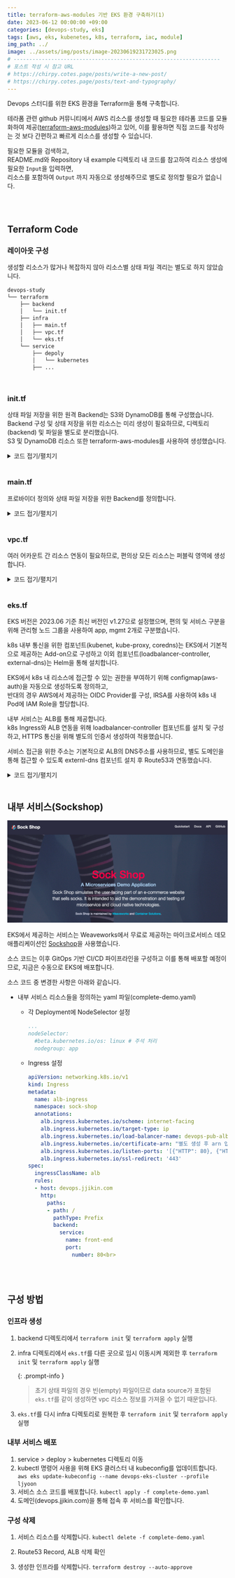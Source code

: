 ```yaml
---
title: terraform-aws-modules 기반 EKS 환경 구축하기(1)
date: 2023-06-12 00:00:00 +09:00
categories: [devops-study, eks]
tags: [aws, eks, kubenetes, k8s, terraform, iac, module]
img_path: ../
image: ../assets/img/posts/image-20230619231723025.png
# ------------------------------------------------------------------
# 포스트 작성 시 참고 URL
# https://chirpy.cotes.page/posts/write-a-new-post/
# https://chirpy.cotes.page/posts/text-and-typography/
---
```


Devops 스터디를 위한 EKS 환경을 Terraform을 통해 구축합니다.

테라폼 관련 github 커뮤니티에서 AWS 리소스를 생성할 때 필요한 테라폼 코드를 모듈화하여 제공([terraform-aws-modules](https://github.com/terraform-aws-modules))하고 있어, 이를 활용하면 직접 코드를 작성하는 것 보다 간편하고 빠르게 리소스를 생성할 수 있습니다.

 

필요한 모듈을 검색하고,  
README.md와 Repository 내 example 디렉토리 내 코드를 참고하여 리소스 생성에 필요한 `Input`을 입력하면,  
리소스를 포함하여  `Output` 까지 자동으로 생성해주므로 별도로 정의할 필요가 없습니다.

<br>

<br>

## Terraform Code

### 레이아웃 구성

생성할 리소스가 많거나 복잡하지 않아 리소스별 상태 파일 격리는 별도로 하지 않았습니다.

```
devops-study
└── terraform
    ├── backend
    │   └── init.tf
    ├── infra
    │   ├── main.tf
    │   ├── vpc.tf
    │   └── eks.tf
    └── service
        ├── depoly
        │   └── kubernetes
        ├── ...
```

<br>

### init.tf

상태 파일 저장을 위한 원격 Backend는 S3와 DynamoDB를 통해 구성했습니다.   
Backend 구성 및 상태 저장을 위한 리소스는 미리 생성이 필요하므로, 디렉토리(backend) 및 파일을 별도로 분리했습니다.   
S3 및 DynamoDB 리소스 또한 terraform-aws-modules를 사용하여 생성했습니다.

<details markdown="1">
  <summary>코드 접기/펼치기</summary>


```hcl
terraform {
  required_version = ">= 1.0"
  required_providers {
    aws = {
      source  = "hashicorp/aws"
      version = ">= 5.0.0"
    }
  }
}

provider "aws" {
  profile = "ljyoon"
  region = "us-east-1"
}

module "s3_bucket" {
  source = "terraform-aws-modules/s3-bucket/aws"

  bucket = "devops-s3-tfstate"
  acl    = "private"

  control_object_ownership = true
  object_ownership         = "ObjectWriter"

  versioning = {
    enabled = true
  }
}

module "dynamodb_table" {
  source   = "terraform-aws-modules/dynamodb-table/aws"

  name     = "devops-table-tfstate"
  hash_key = "LockID"
  billing_mode = "PAY_PER_REQUEST"  # On-demand, 요청만큼만 지불하는 방식
  attributes = [
    {
      name ="LockID"
      type = "S"  # String
    }
  ]
}
```

</details>

<br>

### main.tf

프로바이더 정의와 상태 파일 저장을 위한 Backend를 정의합니다.

<details markdown="1">
  <summary>코드 접기/펼치기</summary>


```hcl
terraform {
  required_version = ">= 1.0"
  required_providers {
    aws = {
      source  = "hashicorp/aws"
      version = ">= 5.0.0"
    }
  }

  backend "s3" {
    profile        = "ljyoon"
    bucket         = "devops-s3-tfstate"
    key            = "devops/terraform.tfstate"
    dynamodb_table = "devops-table-tfstate"
    region         = "us-east-1"
    encrypt        = true
  }
}

provider "aws" {
  profile = "ljyoon"
  region = "us-east-1"
}
```

</details>

<br>

### vpc.tf

여러 어카운트 간 리소스 연동이 필요하므로, 편의상 모든 리소스는 퍼블릭 영역에 생성합니다.

<details markdown="1">
  <summary>코드 접기/펼치기</summary>


```hcl
module "vpc" {
  source = "terraform-aws-modules/vpc/aws"

  name = "devops-vpc"
  cidr = "192.168.0.0/16"

  azs              = ["us-east-1a", "us-east-1c"]
  public_subnets   = ["192.168.0.0/20", "192.168.16.0/20"]
  public_subnet_names = ["devops-pub-a-sn", "devops-pub-c-sn"]
  public_subnet_tags = {
    "kubernetes.io/role/elb" = 1  # 해당 태그 지정 시, k8s 내에서 ingress 생성 시 서브넷 자동 지정
  }

  enable_nat_gateway = false
  enable_dns_hostnames = true
  enable_dns_support = true
  map_public_ip_on_launch = true  # 퍼블릭 서브넷 내 생성되는 리소스에 자동으로 퍼블릭 IP를 할당한다.

  tags = {
    CreatedBy = "Terraform"
  }
}
```

</details>

<br>

### eks.tf

EKS 버전은 2023.06 기준 최신 버전인 v1.27으로 설정했으며, 편의 및 서비스 구분을 위해 관리형 노드 그룹을 사용하여 app, mgmt 2개로 구분했습니다.

k8s 내부 통신을 위한 컴포넌트(kubenet, kube-proxy, coredns)는 EKS에서 기본적으로 제공하는 Add-on으로 구성하고 이외 컴포넌트(loadbalancer-controller, external-dns)는 Helm을 통해 설치합니다.

EKS에서 k8s 내 리소스에 접근할 수 있는 권한을 부여하기 위해 configmap(aws-auth)을 자동으로 생성하도록 정의하고,  
반대의 경우 AWS에서 제공하는 OIDC Provider를 구성, IRSA를 사용하여 k8s 내 Pod에 IAM Role을 할당합니다.

내부 서비스는 ALB를 통해 제공합니다.  
k8s Ingress와 ALB 연동을 위해 loadbalancer-controller 컴포넌트를 설치 및 구성하고, HTTPS 통신을 위해 별도의 인증서 생성하여 적용했습니다.

서비스 접근을 위한 주소는 기본적으로 ALB의 DNS주소를 사용하므로, 별도 도메인을 통해 접근할 수 있도록 externl-dns 컴포넌트 설치 후 Route53과 연동했습니다.

<details markdown="1">
  <summary>코드 접기/펼치기</summary>

```hcl
# Terraform에서 k8s에 접근할 수 있도록 인증 정보를 제공한다.
provider "kubernetes" {
  host                   = module.eks.cluster_endpoint
  cluster_ca_certificate = base64decode(module.eks.cluster_certificate_authority_data)
  token                  = data.aws_eks_cluster_auth.eks.token
}
# Terraform에서 helm을 통해 k8s 내 Add-on를 설치할 수 있도록 인증 정보를 제공한다.
provider "helm" {
  kubernetes {
    host                   = module.eks.cluster_endpoint
    cluster_ca_certificate = base64decode(module.eks.cluster_certificate_authority_data)
    token                  = data.aws_eks_cluster_auth.eks.token
  }
}

data "aws_availability_zones" "available" {}

# Terraform에서 AWS의 계정 ID를 참조하기 위해 정의한다. 사용은 ${data.aws_caller_identity.current.account_id}
data "aws_caller_identity" "current" {}

# EKS 클러스터와 통신하기 위한 인증 토큰을 가져온다.
data "aws_eks_cluster_auth" "eks" {name = module.eks.cluster_name}

# VPC 상태를 가져온다.
data "terraform_remote_state" "remote" {
  backend = "s3"
  config = {
    profile = "ljyoon"
    bucket         = "devops-s3-tfstate"
    key            = "devops/terraform.tfstate"
    dynamodb_table = "devops-table-tfstate"
    region         = "us-east-1"
  }
}

locals {
  name              = "devops-eks"
  vpc_id            = data.terraform_remote_state.remote.outputs.vpc_id
  subnet_ids        = data.terraform_remote_state.remote.outputs.public_subnets
  external_dns_arn  = "arn:aws:route53:::hostedzone/Z08574211BOF867DLRAI2"  # 개인용 Route53 HostingZone
  external_cert_arn = "arn:aws:acm:us-east-1:371604478497:certificate/725fd9d7-5e31-4750-a161-4f67cd6bb9f0"
  tags = {
    CreatedBy = "Terraform"
  }
}

################################################################################
### EKS Module
################################################################################
module "eks" {
  source  = "terraform-aws-modules/eks/aws"

  cluster_name                   = "${local.name}-cluster"
  cluster_version                = 1.27
  cluster_endpoint_public_access = true

  # EKS Add-On 정의
  cluster_addons = {
    coredns = {
      most_recent       = true
      resolve_conflicts = "OVERWRITE"
    }
    kube-proxy = {
      most_recent = true
    }
    vpc-cni = {
      most_recent              = true
      before_compute           = true  # 워커 노드가 프로비저닝되기 전 vpc-cni가 배포되어야한다. 배포 전 워커 노드가 프로비저닝 되면 파드 IP 할당 이슈 발생
      resolve_conflicts        = "OVERWRITE"
      service_account_role_arn = module.vpc_cni_irsa_role.iam_role_arn  # IRSA(k8s ServiceAccount에 IAM 역할을 사용한다)
      configuration_values     = jsonencode({
        env = {
          ENABLE_PREFIX_DELEGATION = "true"  # prefix assignment mode 활성화
          WARM_PREFIX_TARGET       = "1"  # 기본 권장 값
        }
      })
    }
  }

  vpc_id     = local.vpc_id
  subnet_ids = local.subnet_ids

  # aws-auth configmap
  manage_aws_auth_configmap = true  # AWS -> EKS 접근을위한 configmap 자동 생성

  # 관리형 노드그룹에 사용할 공통 사항 정의
  eks_managed_node_group_defaults = {
    ami_type                   = "AL2_x86_64"
    instance_types             = ["t3.medium"]
    capacity_type              = "SPOT"
    iam_role_attach_cni_policy = true
    use_name_prefix            = false  # false하지 않으면 리소스 이름 뒤 임의의 난수값이 추가되어 생성됨
    use_custom_launch_template = false  # AWS EKS 관리 노드 그룹에서 제공하는 기본 템플릿을 사용
    block_device_mappings = {
      xvda = {
        device_name = "/dev/xvda"
        ebs = {
          volume_size           = 30
          volume_type           = "gp3"
          delete_on_termination = true
        }
      }
    }
    remote_access = {  # Remote access cannot be specified with a launch template
      ec2_ssh_key               = module.key_pair.key_pair_name
      source_security_group_ids = [aws_security_group.remote_access.id]
      tags = {
        "kubernetes.io/cluster/devops-eks-cluster" = "owned"  # AWS LB Controller 사용을 위한 요구 사항
      }
    }

    tags = local.tags
  }

  # 관리형 노드 그룹 정의
  eks_managed_node_groups = {
    devops-eks-app-ng = {
      name         = "${local.name}-app-ng"
      labels = {
        nodegroup = "app"
      }
      desired_size = 1
      min_size     = 1
      max_size     = 1
    }

    devops-eks-mgmt-ng = {
      name         = "${local.name}-mgmt-ng"
      labels = {
        nodegroup = "mgmt"
      }      
      desired_size = 1
      min_size     = 1
      max_size     = 1
    } 
  }
}

# 각종 Add-on에 필요한 IRSA 생성해주는 모듈
# https://github.com/terraform-aws-modules/terraform-aws-iam/tree/master/modules/iam-role-for-service-accounts-eks
module "vpc_cni_irsa_role" { 
  source = "terraform-aws-modules/iam/aws//modules/iam-role-for-service-accounts-eks"

  role_name             = "${local.name}-vpc-cni-irsa-role"
  attach_vpc_cni_policy = true
  vpc_cni_enable_ipv4   = true

  oidc_providers = {
    main = {
      provider_arn               = module.eks.oidc_provider_arn
      namespace_service_accounts = ["kube-system:aws-node"]
    }
  }

  tags = local.tags
}

module "load_balancer_controller_irsa_role" {
  source = "terraform-aws-modules/iam/aws//modules/iam-role-for-service-accounts-eks"

  role_name                              = "${local.name}-lb-controller-irsa-role"
  attach_load_balancer_controller_policy = true  # 이 Input을 기준으로 목적에 맞는 Role이 생성됨.
  
  oidc_providers = {
    main = {
      provider_arn               = module.eks.oidc_provider_arn
      namespace_service_accounts = ["kube-system:aws-load-balancer-controller"]
    }
  }

  tags = local.tags
}

module "load_balancer_controller_targetgroup_binding_only_irsa_role" {
  source = "terraform-aws-modules/iam/aws//modules/iam-role-for-service-accounts-eks"

  role_name = "${local.name}-lb-controller-tg-binding-only-irsa-role"
  attach_load_balancer_controller_targetgroup_binding_only_policy = true  # 이 Input을 기준으로 목적에 맞는 Role이 생성됨.

  oidc_providers = {
    main = {
      provider_arn               = module.eks.oidc_provider_arn
      namespace_service_accounts = ["kube-system:aws-load-balancer-controller"]
    }
  }

  tags = local.tags
}

module "external_dns_irsa_role" {
  source = "terraform-aws-modules/iam/aws//modules/iam-role-for-service-accounts-eks"

  role_name                     = "${local.name}-externaldns-irsa-role"
  attach_external_dns_policy    = true  # 이 Input을 기준으로 목적에 맞는 Role이 생성됨.
  external_dns_hosted_zone_arns = [local.external_dns_arn]

  oidc_providers = {
    main = {
      provider_arn               = module.eks.oidc_provider_arn
      namespace_service_accounts = ["kube-system:external-dns"]
    }
  }

  tags = local.tags
}


module "key_pair" {
  source  = "terraform-aws-modules/key-pair/aws"
  version = "~> 2.0"

  key_name_prefix    = "devops-eks-cluster"
  create_private_key = true
}

resource "aws_security_group" "remote_access" {
  name_prefix = "${local.name}-cluster-remote-access"
  description = "Allow remote SSH access"
  vpc_id      = local.vpc_id

  ingress {
    description = "SSH access"
    from_port   = 22
    to_port     = 22
    protocol    = "tcp"
    cidr_blocks = ["0.0.0.0/0"]
  }
  egress {
    from_port   = 0
    to_port     = 0
    protocol    = "-1"
    cidr_blocks = ["0.0.0.0/0"]
  }
}

resource "kubernetes_service_account" "aws-load-balancer-controller" {
  metadata {
    name        = "aws-load-balancer-controller"
    namespace   = "kube-system"
    annotations = {
      "eks.amazonaws.com/role-arn" = module.load_balancer_controller_irsa_role.iam_role_arn  # irsa 생성 모듈에서 output으로 iam_role_arn을 제공한다.
    }

    labels = {
      "app.kubernetes.io/component" = "controller"
      "app.kubernetes.io/name" = "aws-load-balancer-controller"
    }

  }

  depends_on = [module.load_balancer_controller_irsa_role]
}

resource "kubernetes_service_account" "external-dns" {
  metadata {
    name        = "external-dns"
    namespace   = "kube-system"
    annotations = {
      "eks.amazonaws.com/role-arn" = module.external_dns_irsa_role.iam_role_arn
    }
  }

  depends_on = [module.external_dns_irsa_role]
}

### Helm
# https://github.com/GSA/terraform-kubernetes-aws-load-balancer-controller/blob/main/main.tf
# https://registry.terraform.io/providers/hashicorp/helm/latest/docs/resources/release
# https://kubernetes-sigs.github.io/aws-load-balancer-controller/v2.5/
resource "helm_release" "aws-load-balancer-controller" {
  name       = "aws-load-balancer-controller"
  namespace  = "kube-system"
  repository = "https://aws.github.io/eks-charts"
  chart      = "aws-load-balancer-controller"

  set {
    name = "clusterName"
    value = module.eks.cluster_name
  }
  set {
    name = "serviceAccount.create"
    value = false
  }
  set {
    name = "serviceAccount.name"
    value = "aws-load-balancer-controller"
  }  

  #depends_on = [kubernetes_service_account.aws-load-balancer-controller]
}

# https://tech.polyconseil.fr/external-dns-helm-terraform.html
# parameter https://github.com/kubernetes-sigs/external-dns/tree/master/charts/external-dns
resource "helm_release" "external_dns" {
  name       = "external-dns"
  namespace  = "kube-system"
  repository = "https://charts.bitnami.com/bitnami"
  chart      = "external-dns"
  wait       = false  ## 서비스가 완전히 올라올때 까지 대기
  set {
    name = "provider"
    value = "aws"
  }
  set {
    name = "serviceAccount.create"
    value = false
  }
  set {
    name = "serviceAccount.name"
    value = "external-dns"
  }
  set {
    name  = "policy"
    value = "sync"
  }     
}
```
</details>

<br>

## 내부 서비스(Sockshop)

![image-20230619182858040](../assets/img/posts/image-20230619182858040.png)

EKS에서 제공하는 서비스는 Weaveworks에서 무료로 제공하는 마이크로서비스 데모 애플리케이션인 [Sockshop](https://microservices-demo.github.io/)을 사용했습니다.

소스 코드는 이후 GitOps 기반 CI/CD 파이프라인을 구성하고 이를 통해 배포할 예정이므로, 지금은 수동으로 EKS에 배포합니다.

소스 코드 중 변경한 사항은 아래와 같습니다.

- 내부 서비스 리소스들을 정의하는 yaml 파일(complete-demo.yaml)

  - 각 Deployment에 NodeSelector 설정
    ```yaml
    ...
    nodeSelector:
      #beta.kubernetes.io/os: linux # 주석 처리
      nodegroup: app
    ```

  - Ingress 설정
    
    ```yaml
    apiVersion: networking.k8s.io/v1
    kind: Ingress
    metadata:
      name: alb-ingress
      namespace: sock-shop
      annotations:
        alb.ingress.kubernetes.io/scheme: internet-facing
        alb.ingress.kubernetes.io/target-type: ip
        alb.ingress.kubernetes.io/load-balancer-name: devops-pub-alb
        alb.ingress.kubernetes.io/certificate-arn: "별도 생성 후 arn 입력"
        alb.ingress.kubernetes.io/listen-ports: '[{"HTTP": 80}, {"HTTPS":443}]'
        alb.ingress.kubernetes.io/ssl-redirect: '443'
    spec:
      ingressClassName: alb
      rules:
      - host: devops.jjikin.com
        http:
          paths:
          - path: /
            pathType: Prefix
            backend:
              service:
                name: front-end
                port:
                  number: 80<br>
    ```
    

<br>

<br>

## 구성 방법

### 인프라 생성

1. backend 디렉토리에서 `terraform init`  및 `terraform apply`  실행

2. infra 디렉토리에서 `eks.tf`를 다른 곳으로 임시 이동시켜 제외한 후  `terraform init`  및 `terraform apply`  실행

   {: .prompt-info }

   > 초기 상태 파일의 경우 빈(empty) 파일이므로 data source가 포함된 `eks.tf`를 같이 생성하면 vpc 리소스 정보를 가져올 수 없기 때문입니다.

3. `eks.tf`를 다시 infra 디렉토리로 원복한 후  `terraform init`  및 `terraform apply`  실행



### 내부 서비스 배포

1. service > deploy > kubernetes 디렉토리 이동
2. kubectl 명령어 사용을 위해 EKS 클러스터 내 kubeconfig를 업데이트합니다.
   `aws eks update-kubeconfig --name devops-eks-cluster --profile ljyoon`
3. 서비스 소스 코드를 배포합니다.
   `kubectl apply -f complete-demo.yaml`
4. 도메인(devops.jjikin.com)을 통해 접속 후 서비스를 확인합니다.



### 구성 삭제

1. 서비스 리소스를 삭제합니다.
   `kubectl delete -f complete-demo.yaml`

2. Route53 Record, ALB 삭제 확인

3. 생성한 인프라를 삭제합니다.
   `terraform destroy --auto-approve`

